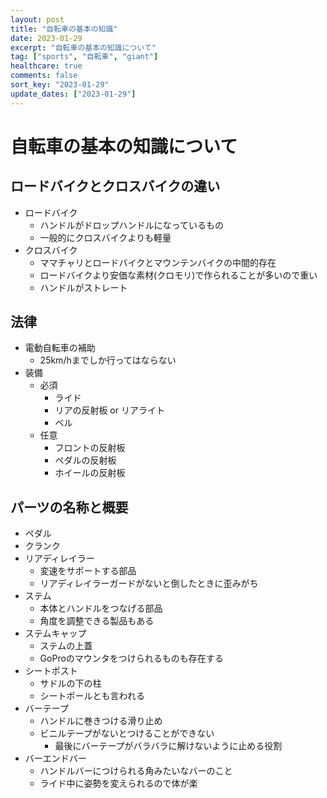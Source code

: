 ```yaml
---
layout: post
title: "自転車の基本の知識"
date: 2023-01-29
excerpt: "自転車の基本の知識について"
tag: ["sports", "自転車", "giant"]
healthcare: true
comments: false
sort_key: "2023-01-29"
update_dates: ["2023-01-29"]
---
```


# 自転車の基本の知識について

## ロードバイクとクロスバイクの違い
 - ロードバイク
   - ハンドルがドロップハンドルになっているもの
   - 一般的にクロスバイクよりも軽量
 - クロスバイク
   - ママチャリとロードバイクとマウンテンバイクの中間的存在
   - ロードバイクより安価な素材(クロモリ)で作られることが多いので重い
   - ハンドルがストレート

## 法律
 - 電動自転車の補助
   - 25km/hまでしか行ってはならない
 - 装備
   - 必須
     - ライド
     - リアの反射板 or リアライト
     - ベル
   - 任意
     - フロントの反射板
     - ペダルの反射板
     - ホイールの反射板

## パーツの名称と概要
 - ペダル
 - クランク
 - リアディレイラー
   - 変速をサポートする部品
   - リアディレイラーガードがないと倒したときに歪みがち
 - ステム
   - 本体とハンドルをつなげる部品
   - 角度を調整できる製品もある
 - ステムキャップ
   - ステムの上蓋
   - GoProのマウンタをつけられるものも存在する
 - シートポスト
   - サドルの下の柱
   - シートポールとも言われる
 - バーテープ
   - ハンドルに巻きつける滑り止め
   - ビニルテープがないとつけることができない
     - 最後にバーテープがバラバラに解けないように止める役割
 - バーエンドバー
   - ハンドルバーにつけられる角みたいなバーのこと
   - ライド中に姿勢を変えられるので体が楽
